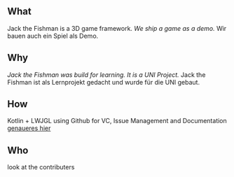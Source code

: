 ## What
Jack the Fishman is a 3D game framework.
*We ship a game as a demo.*
Wir bauen auch ein Spiel als Demo.

## Why
*Jack the Fishman was build for learning. It is a UNI Project.*
Jack the Fishman ist als Lernprojekt gedacht und wurde für die UNI gebaut.

## How
Kotlin + LWJGL using Github for VC, Issue Management and Documentation
[genaueres hier](https://github.com/janekx21/JackTheFishman/wiki/Tech)

## Who
look at the contributers